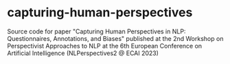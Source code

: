 # capturing-human-perspectives
Source code for paper "Capturing Human Perspectives in NLP: Questionnaires, Annotations, and Biases" published at the 2nd Workshop on Perspectivist Approaches to NLP at the 6th European Conference on Artificial Intelligence (NLPerspectives2 @ ECAI 2023)

